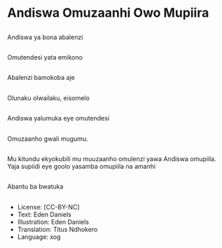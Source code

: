 # Andiswa Omuzaanhi Owo  Mupiira

##
Andiswa ya bona abalenzi

##
Omutendesi yata emikono

##
Abalenzi bamokoba aje

##
Olunaku olwailaku, eisomelo

##
Andiswa yalumuka eye omutendesi

##
Omuzaanho gwali mugumu.

##
Mu kitundu ekyokubili mu muuzaanho omulenzi yawa Andiswa omupiila. Yaja supiidi eye goolo yasamba omupiila na amanhi

##
Abantu ba bwatuka

##
* License: [CC-BY-NC]
* Text: Eden Daniels
* Illustration: Eden Daniels
* Translation: Titus Ndhokero
* Language: xog
